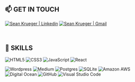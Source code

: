 ## 📫 GET IN TOUCH

<a href="https://www.linkedin.com/in/seokrueger/"><img src="https://img.shields.io/badge/LinkedIn-0077B5?style=for-the-badge&logo=linkedin&logoColor=white" alt="Sean Krueger | Linkedin" /></a>
<a href="mailto:seokrueger@gmail.com?subject=Hello%20Sean"><img src="https://img.shields.io/badge/gmail-%23D14836.svg?&style=for-the-badge&logo=gmail&logoColor=white" alt="Sean Krueger | Gmail" /></a>&nbsp;&nbsp;&nbsp;&nbsp;


<br>

## 🚀 SKILLS 

![HTML5](https://img.shields.io/badge/html5-%23E34F26.svg?style=for-the-badge&logo=html5&logoColor=white)
![CSS3](https://img.shields.io/badge/css3-%231572B6.svg?style=for-the-badge&logo=css3&logoColor=white)
![JavaScript](https://img.shields.io/badge/javascript-%23323330.svg?style=for-the-badge&logo=javascript&logoColor=%23F7DF1E)
![React](https://img.shields.io/badge/react-%2320232a.svg?style=for-the-badge&logo=react&logoColor=%2361DAFB)
<!-- ![React Router](https://img.shields.io/badge/React_Router-CA4245?style=for-the-badge&logo=react-router&logoColor=white) -->
<!-- ![React Native](https://img.shields.io/badge/react_native-%2320232a.svg?style=for-the-badge&logo=react&logoColor=%2361DAFB) -->
<!-- ![NPM](https://img.shields.io/badge/NPM-%23000000.svg?style=for-the-badge&logo=npm&logoColor=white)
![Ruby](https://img.shields.io/badge/ruby-%23CC342D.svg?style=for-the-badge&logo=ruby&logoColor=white) -->
![Wordpress](https://img.shields.io/badge/Wordpress-21759B?style=for-the-badge&logo=wordpress&logoColor=white)
![Medium](https://img.shields.io/badge/Medium-12100E?style=for-the-badge&logo=medium&logoColor=white)
![Postgres](https://img.shields.io/badge/postgres-%23316192.svg?style=for-the-badge&logo=postgresql&logoColor=white)
![SQLite](https://img.shields.io/badge/sqlite-%2307405e.svg?style=for-the-badge&logo=sqlite&logoColor=white)
![Amazon AWS](https://img.shields.io/badge/Amazon_AWS-FF9900?style=for-the-badge&logo=amazonaws&logoColor=white)
![Digital Ocean](https://img.shields.io/badge/Digital_Ocean-0080FF?style=for-the-badge&logo=DigitalOcean&logoColor=white)
![GitHub](https://img.shields.io/badge/github-%23121011.svg?style=for-the-badge&logo=github&logoColor=white)
![Visual Studio Code](https://img.shields.io/badge/Visual%20Studio%20Code-0078d7.svg?style=for-the-badge&logo=visual-studio-code&logoColor=white)

<br>
